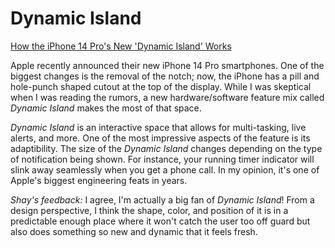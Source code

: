 # Dynamic Island

[How the iPhone 14 Pro's New 'Dynamic Island' Works](https://www.macrumors.com/2022/09/08/iphone-14-pro-dynamic-island/)

Apple recently announced their new iPhone 14 Pro smartphones. One of the biggest changes is the removal of the notch; now, the iPhone has a pill and hole-punch shaped cutout at the top of the display. While I was skeptical when I was reading the rumors, a new hardware/software feature mix called *Dynamic Island* makes the most of that space.

*Dynamic Island* is an interactive space that allows for multi-tasking, live alerts, and more. One of the most impressive aspects of the feature is its adaptibility. The size of the *Dynamic Island* changes depending on the type of notification being shown. For instance, your running timer indicator will slink away seamlessly when you get a phone call. In my opinion, it's one of Apple's biggest engineering feats in years.

*Shay's feedback:* I agree, I'm actually a big fan of *Dynamic Island*! From a design perspective, I think the shape, color, and position of it is in a predictable enough place where it won't catch the user too off guard but also does something so new and dynamic that it feels fresh. 
